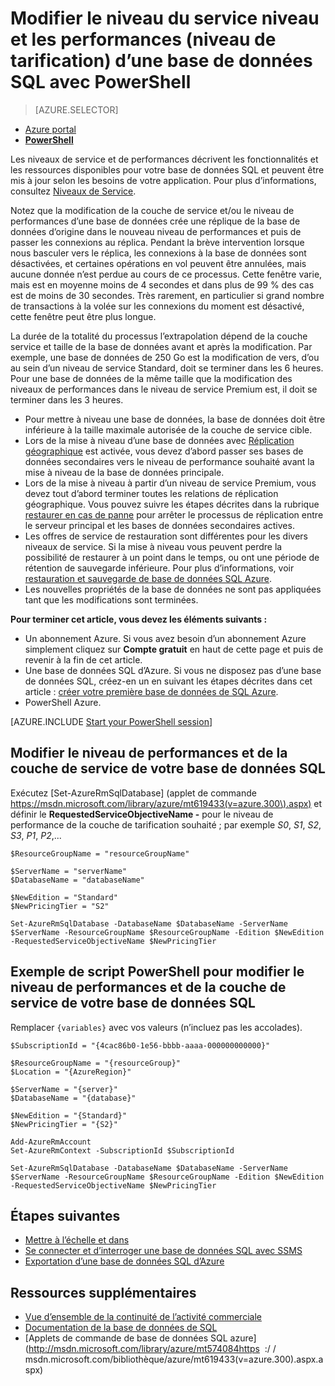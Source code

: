 <properties 
    pageTitle="Modifier le niveau de performances et le niveau de service d’une base de données Azure SQL à l’aide de PowerShell | Microsoft Azure" 
    description="Modifier le niveau de service et le niveau de performances d’une base de données Azure SQL indique comment mettre à l’échelle votre base de données SQL vers le haut ou vers le bas avec PowerShell. Modification du niveau de tarification d’une base de données Azure SQL avec PowerShell." 
    services="sql-database"
    documentationCenter=""
    authors="stevestein"
    manager="jhubbard"
    editor=""/>

<tags
    ms.service="sql-database"
    ms.devlang="NA"
    ms.date="10/12/2016"
    ms.author="sstein"
    ms.workload="data-management"
    ms.topic="article"
    ms.tgt_pltfrm="NA"/>


# <a name="change-the-service-tier-and-performance-level-pricing-tier-of-a-sql-database-with-powershell"></a>Modifier le niveau du service niveau et les performances (niveau de tarification) d’une base de données SQL avec PowerShell


> [AZURE.SELECTOR]
- [Azure portal](sql-database-scale-up.md)
- [**PowerShell**](sql-database-scale-up-powershell.md)


Les niveaux de service et de performances décrivent les fonctionnalités et les ressources disponibles pour votre base de données SQL et peuvent être mis à jour selon les besoins de votre application. Pour plus d’informations, consultez [Niveaux de Service](sql-database-service-tiers.md).

Notez que la modification de la couche de service et/ou le niveau de performances d’une base de données crée une réplique de la base de données d’origine dans le nouveau niveau de performances et puis de passer les connexions au réplica. Pendant la brève intervention lorsque nous basculer vers le réplica, les connexions à la base de données sont désactivées, et certaines opérations en vol peuvent être annulées, mais aucune donnée n’est perdue au cours de ce processus. Cette fenêtre varie, mais est en moyenne moins de 4 secondes et dans plus de 99 % des cas est de moins de 30 secondes. Très rarement, en particulier si grand nombre de transactions à la volée sur les connexions du moment est désactivé, cette fenêtre peut être plus longue.  

La durée de la totalité du processus l’extrapolation dépend de la couche service et taille de la base de données avant et après la modification. Par exemple, une base de données de 250 Go est la modification de vers, d’ou au sein d’un niveau de service Standard, doit se terminer dans les 6 heures. Pour une base de données de la même taille que la modification des niveaux de performances dans le niveau de service Premium est, il doit se terminer dans les 3 heures.


- Pour mettre à niveau une base de données, la base de données doit être inférieure à la taille maximale autorisée de la couche de service cible. 
- Lors de la mise à niveau d’une base de données avec [Réplication géographique](sql-database-geo-replication-portal.md) est activée, vous devez d’abord passer ses bases de données secondaires vers le niveau de performance souhaité avant la mise à niveau de la base de données principale.
- Lors de la mise à niveau à partir d’un niveau de service Premium, vous devez tout d’abord terminer toutes les relations de réplication géographique. Vous pouvez suivre les étapes décrites dans la rubrique [restaurer en cas de panne](sql-database-disaster-recovery.md) pour arrêter le processus de réplication entre le serveur principal et les bases de données secondaires actives.
- Les offres de service de restauration sont différentes pour les divers niveaux de service. Si la mise à niveau vous peuvent perdre la possibilité de restaurer à un point dans le temps, ou ont une période de rétention de sauvegarde inférieure. Pour plus d’informations, voir [restauration et sauvegarde de base de données SQL Azure](sql-database-business-continuity.md).
- Les nouvelles propriétés de la base de données ne sont pas appliquées tant que les modifications sont terminées.



**Pour terminer cet article, vous devez les éléments suivants :**

- Un abonnement Azure. Si vous avez besoin d’un abonnement Azure simplement cliquez sur **Compte gratuit** en haut de cette page et puis de revenir à la fin de cet article.
- Une base de données SQL d’Azure. Si vous ne disposez pas d’une base de données SQL, créez-en un en suivant les étapes décrites dans cet article : [créer votre première base de données de SQL Azure](sql-database-get-started.md).
- PowerShell Azure.


[AZURE.INCLUDE [Start your PowerShell session](../../includes/sql-database-powershell.md)]



## <a name="change-the-service-tier-and-performance-level-of-your-sql-database"></a>Modifier le niveau de performances et de la couche de service de votre base de données SQL

Exécutez [Set-AzureRmSqlDatabase] (applet de commande https://msdn.microsoft.com/library/azure/mt619433(v=azure.300\).aspx) et définir le **RequestedServiceObjectiveName -** pour le niveau de performance de la couche de tarification souhaité ; par exemple *S0*, *S1*, *S2*, *S3*, *P1*, *P2*,...

```
$ResourceGroupName = "resourceGroupName"
    
$ServerName = "serverName"
$DatabaseName = "databaseName"

$NewEdition = "Standard"
$NewPricingTier = "S2"

Set-AzureRmSqlDatabase -DatabaseName $DatabaseName -ServerName $ServerName -ResourceGroupName $ResourceGroupName -Edition $NewEdition -RequestedServiceObjectiveName $NewPricingTier
```

  

   


## <a name="sample-powershell-script-to-change-the-service-tier-and-performance-level-of-your-sql-database"></a>Exemple de script PowerShell pour modifier le niveau de performances et de la couche de service de votre base de données SQL

Remplacer ```{variables}``` avec vos valeurs (n’incluez pas les accolades).

```
$SubscriptionId = "{4cac86b0-1e56-bbbb-aaaa-000000000000}"
    
$ResourceGroupName = "{resourceGroup}"
$Location = "{AzureRegion}"
    
$ServerName = "{server}"
$DatabaseName = "{database}"
    
$NewEdition = "{Standard}"
$NewPricingTier = "{S2}"
    
Add-AzureRmAccount
Set-AzureRmContext -SubscriptionId $SubscriptionId
    
Set-AzureRmSqlDatabase -DatabaseName $DatabaseName -ServerName $ServerName -ResourceGroupName $ResourceGroupName -Edition $NewEdition -RequestedServiceObjectiveName $NewPricingTier
```
        


## <a name="next-steps"></a>Étapes suivantes

- [Mettre à l’échelle et dans](sql-database-elastic-scale-get-started.md)
- [Se connecter et d’interroger une base de données SQL avec SSMS](sql-database-connect-query-ssms.md)
- [Exportation d’une base de données SQL d’Azure](sql-database-export-powershell.md)

## <a name="additional-resources"></a>Ressources supplémentaires

- [Vue d’ensemble de la continuité de l’activité commerciale](sql-database-business-continuity.md)
- [Documentation de la base de données de SQL](http://azure.microsoft.com/documentation/services/sql-database/)
- [Applets de commande de base de données SQL azure] (http://msdn.microsoft.com/library/azure/mt574084https  :/ / msdn.microsoft.com/bibliothèque/azure/mt619433(v=azure.300\).aspx.aspx)